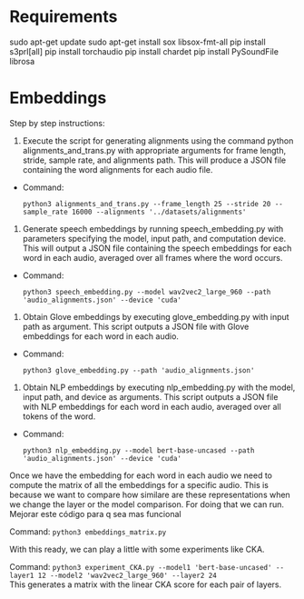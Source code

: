 # Requirements
sudo apt-get update
sudo apt-get install sox libsox-fmt-all
pip install s3prl[all]
pip install torchaudio
pip install chardet
pip install PySoundFile librosa



# Embeddings

Step by step instructions:

1. Execute the script for generating alignments using the command python alignments_and_trans.py with appropriate arguments for frame length, stride, sample rate, and alignments path. This will produce a JSON file containing the word alignments for each audio file. 

 - Command: 
     ```
     python3 alignments_and_trans.py --frame_length 25 --stride 20 --sample_rate 16000 --alignments '../datasets/alignments'
     ```

1. Generate speech embeddings by running speech_embedding.py with parameters specifying the model, input path, and computation device. This will output a JSON file containing the speech embeddings for each word in each audio, averaged over all frames where the word occurs.

- Command: 
     ```
     python3 speech_embedding.py --model wav2vec2_large_960 --path 'audio_alignments.json' --device 'cuda'
     ```  

1. Obtain Glove embeddings by executing glove_embedding.py with input path as argument. This script outputs a JSON file with Glove embeddings for each word in each audio.

- Command: 
     ```
     python3 glove_embedding.py --path 'audio_alignments.json'
     ```

1. Obtain NLP embeddings by executing nlp_embedding.py with the model, input path, and device as arguments. This script outputs a JSON file with NLP embeddings for each word in each audio, averaged over all tokens of the word.

- Command: 
     ```
     python3 nlp_embedding.py --model bert-base-uncased --path 'audio_alignments.json' --device 'cuda'
     ```

 Once we have the embedding for each word in each audio we need to compute the matrix of all the embeddings for a specific audio. This is because we want to compare how similare are these representations when we change the layer or the model comparison. For doing that we can run. Mejorar este código para q sea mas funcional

 Command: 
     ```
     python3 embeddings_matrix.py 
     ```  

 With this ready, we can play a little with some experiments like CKA.

  Command: 
     ```
     python3 experiment_CKA.py --model1 'bert-base-uncased' --layer1 12 --model2 'wav2vec2_large_960' --layer2 24
     ```  
  This generates a matrix with the linear CKA score for each pair of layers.

